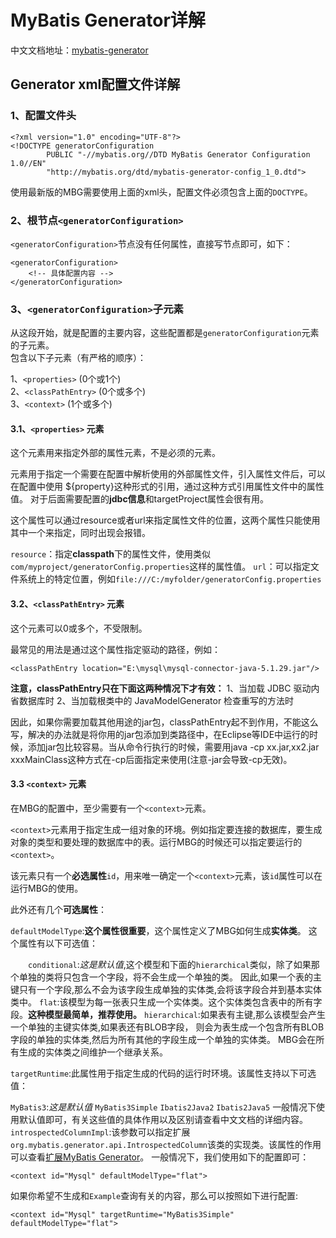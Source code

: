 # MyBatis Generator详解

中文文档地址：[mybatis-generator](http://mbg.cndocs.tk/index.html)

## Generator xml配置文件详解

### 1、配置文件头

```
<?xml version="1.0" encoding="UTF-8"?>
<!DOCTYPE generatorConfiguration
        PUBLIC "-//mybatis.org//DTD MyBatis Generator Configuration 1.0//EN"
        "http://mybatis.org/dtd/mybatis-generator-config_1_0.dtd">
```
使用最新版的MBG需要使用上面的xml头，配置文件必须包含上面的`DOCTYPE`。

### 2、根节点`<generatorConfiguration>`
`<generatorConfiguration>`节点没有任何属性，直接写节点即可，如下：
```
<generatorConfiguration>
    <!-- 具体配置内容 -->
</generatorConfiguration>  
```

### 3、`<generatorConfiguration>`子元素
从这段开始，就是配置的主要内容，这些配置都是`generatorConfiguration`元素的子元素。  
包含以下子元素（有严格的顺序）：  

1、`<properties>` (0个或1个)  
2、`<classPathEntry>` (0个或多个)  
3、`<context>` (1个或多个)  

#### 3.1、`<properties>` 元素
这个元素用来指定外部的属性元素，不是必须的元素。  

元素用于指定一个需要在配置中解析使用的外部属性文件，引入属性文件后，可以在配置中使用 ${property}这种形式的引用，通过这种方式引用属性文件中的属性值。 对于后面需要配置的**jdbc信息**和targetProject属性会很有用。  

这个属性可以通过resource或者url来指定属性文件的位置，这两个属性只能使用其中一个来指定，同时出现会报错。  

`resource`：指定**classpath**下的属性文件，使用类似`com/myproject/generatorConfig.properties`这样的属性值。
`url`：可以指定文件系统上的特定位置，例如`file:///C:/myfolder/generatorConfig.properties`

#### 3.2、`<classPathEntry>` 元素
这个元素可以0或多个，不受限制。  

最常见的用法是通过这个属性指定驱动的路径，例如：

    <classPathEntry location="E:\mysql\mysql-connector-java-5.1.29.jar"/>
    
**注意，classPathEntry只在下面这两种情况下才有效：**
1、当加载 JDBC 驱动内省数据库时
2、当加载根类中的 JavaModelGenerator 检查重写的方法时

因此，如果你需要加载其他用途的jar包，classPathEntry起不到作用，不能这么写，解决的办法就是将你用的jar包添加到类路径中，在Eclipse等IDE中运行的时候，添加jar包比较容易。当从命令行执行的时候，需要用java -cp xx.jar,xx2.jar xxxMainClass这种方式在-cp后面指定来使用(注意-jar会导致-cp无效)。

#### 3.3 `<context>` 元素
在MBG的配置中，至少需要有一个`<context>`元素。

`<context>`元素用于指定生成一组对象的环境。例如指定要连接的数据库，要生成对象的类型和要处理的数据库中的表。运行MBG的时候还可以指定要运行的`<context>`。

该元素只有一个**必选属性**`id`，用来唯一确定一个`<context>`元素，该`id`属性可以在运行MBG的使用。

此外还有几个**可选属性**：

`defaultModelType`:**这个属性很重要**，这个属性定义了MBG如何生成**实体类**。
这个属性有以下可选值：

&emsp;&emsp;`conditional`:*这是默认值*,这个模型和下面的`hierarchical`类似，除了如果那个单独的类将只包含一个字段，将不会生成一个单独的类。 因此,如果一个表的主键只有一个字段,那么不会为该字段生成单独的实体类,会将该字段合并到基本实体类中。
`flat`:该模型为每一张表只生成一个实体类。这个实体类包含表中的所有字段。**这种模型最简单，推荐使用。**
`hierarchical`:如果表有主键,那么该模型会产生一个单独的主键实体类,如果表还有BLOB字段， 则会为表生成一个包含所有BLOB字段的单独的实体类,然后为所有其他的字段生成一个单独的实体类。 MBG会在所有生成的实体类之间维护一个继承关系。  

`targetRuntime`:此属性用于指定生成的代码的运行时环境。该属性支持以下可选值：

`MyBatis3`:*这是默认值*
`MyBatis3Simple`
`Ibatis2Java2`
`Ibatis2Java5` 一般情况下使用默认值即可，有关这些值的具体作用以及区别请查看中文文档的详细内容。
`introspectedColumnImpl`:该参数可以指定扩展`org.mybatis.generator.api.IntrospectedColumn`该类的实现类。该属性的作用可以查看[扩展MyBatis Generator](http://mbg.cndocs.tk/reference/extending.html)。
一般情况下，我们使用如下的配置即可：

```
<context id="Mysql" defaultModelType="flat">
```

如果你希望不生成和`Example`查询有关的内容，那么可以按照如下进行配置:

```
<context id="Mysql" targetRuntime="MyBatis3Simple" defaultModelType="flat">
```

